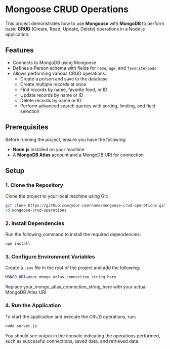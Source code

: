 # Mongoose CRUD Operations

This project demonstrates how to use **Mongoose** with **MongoDB** to perform basic **CRUD** (Create, Read, Update, Delete) operations in a Node.js application.

## Features

- Connects to MongoDB using Mongoose
- Defines a Person schema with fields for `name`, `age`, and `favoriteFoods`
- Allows performing various CRUD operations:
  - Create a person and save to the database
  - Create multiple records at once
  - Find records by name, favorite food, or ID
  - Update records by name or ID
  - Delete records by name or ID
  - Perform advanced search queries with sorting, limiting, and field selection

## Prerequisites

Before running the project, ensure you have the following:

- **Node.js** installed on your machine
- A **MongoDB Atlas** account and a MongoDB URI for connection

## Setup

### 1. Clone the Repository

Clone the project to your local machine using Git:

```bash
git clone https://github.com/your-username/mongoose-crud-operations.git
cd mongoose-crud-operations
```

### 2. Install Dependencies

Run the following command to install the required dependencies:

```bash
npm install
```

### 3. Configure Environment Variables

Create a `.env` file in the root of the project and add the following:

```bash
MONGO_URI=your_mongo_atlas_connection_string_here
```

Replace your_mongo_atlas_connection_string_here with your actual MongoDB Atlas URI.

### 4. Run the Application

To start the application and execute the CRUD operations, run:

```bash
node server.js
```

You should see output in the console indicating the operations performed, such as successful connections, saved data, and retrieved data.
